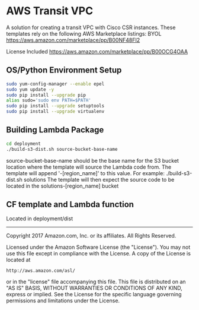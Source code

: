 # AWS Transit VPC
A solution for creating a transit VPC with Cisco CSR instances. These templates rely on the following AWS Marketplace listings:
BYOL
https://aws.amazon.com/marketplace/pp/B00NF48FI2

License Included
https://aws.amazon.com/marketplace/pp/B00OCG4OAA

## OS/Python Environment Setup
```bash
sudo yum-config-manager --enable epel
sudo yum update -y
sudo pip install --upgrade pip
alias sudo='sudo env PATH=$PATH'
sudo pip install --upgrade setuptools
sudo pip install --upgrade virtualenv
```

## Building Lambda Package
```bash
cd deployment
./build-s3-dist.sh source-bucket-base-name
```
source-bucket-base-name should be the base name for the S3 bucket location where the template will source the Lambda code from.
The template will append '-[region_name]' to this value.
For example: ./build-s3-dist.sh solutions
The template will then expect the source code to be located in the solutions-[region_name] bucket

## CF template and Lambda function
Located in deployment/dist


***

Copyright 2017 Amazon.com, Inc. or its affiliates. All Rights Reserved.

Licensed under the Amazon Software License (the "License"). You may not use this file except in compliance with the License. A copy of the License is located at

    http://aws.amazon.com/asl/

or in the "license" file accompanying this file. This file is distributed on an "AS IS" BASIS, WITHOUT WARRANTIES OR CONDITIONS OF ANY KIND, express or implied. See the License for the specific language governing permissions and limitations under the License.
